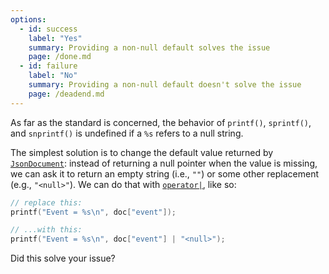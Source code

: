 ```yaml
---
options:
  - id: success
    label: "Yes"
    summary: Providing a non-null default solves the issue
    page: /done.md
  - id: failure
    label: "No"
    summary: Providing a non-null default doesn't solve the issue
    page: /deadend.md
---
```


As far as the standard is concerned, the behavior of `printf()`, `sprintf()`, and `snprintf()` is undefined if a `%s` refers to a null string. 

The simplest solution is to change the default value returned by [`JsonDocument`](/v6/api/jsondocument/): instead of returning a null pointer when the value is missing, we can ask it to return an empty string (i.e., `""`) or some other replacement (e.g., `"<null>"`). We can do that with [`operator|`](/v6/api/jsonvariant/or/), like so:

```c++
// replace this:
printf("Event = %s\n", doc["event"]);

// ...with this:
printf("Event = %s\n", doc["event"] | "<null>");
```

Did this solve your issue?